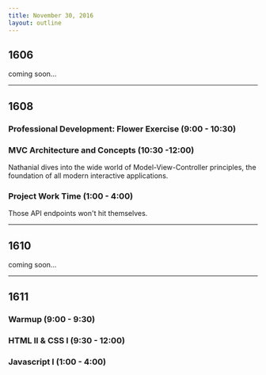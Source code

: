 ```yaml
---
title: November 30, 2016
layout: outline
---
```


## 1606
coming soon...

***

## 1608

### Professional Development: Flower Exercise (9:00 - 10:30)

### MVC Architecture and Concepts (10:30 -12:00)
Nathanial dives into the wide world of Model-View-Controller principles, the foundation of all modern interactive applications.

### Project Work Time (1:00 - 4:00)
Those API endpoints won't hit themselves. 

***

## 1610
coming soon...

***

## 1611

### Warmup (9:00 - 9:30)

### HTML II & CSS I (9:30 - 12:00)

### Javascript I (1:00 - 4:00)
